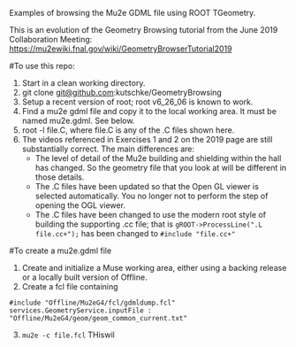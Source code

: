 Examples of browsing the Mu2e GDML file using ROOT TGeometry.

This is an evolution of the Geometry Browsing tutorial from the June 2019 Collaboration Meeting:
https://mu2ewiki.fnal.gov/wiki/GeometryBrowserTutorial2019

#To use this repo:

1. Start in a clean working directory.
2. git clone git@github.com:kutschke/GeometryBrowsing
3. Setup a recent version of root; root v6_26_06 is known to work.
4. Find a mu2e gdml file and copy it to the local working area.  It must be named mu2e.gdml.  See below.
5. root -l file.C,  where file.C is any of the .C files shown here.
6. The videos referenced in Exercises 1 and 2 on the 2019 page are still substantially correct.  The
   main differences are:
   - The level of detail of the Mu2e building and shielding within the hall has changed.  So the geometry
     file that you look at will be different in those details.
   - The .C files have been updated so that the Open GL viewer is selected automatically.  You no longer
     not to perform the step of opening the OGL viewer.
   - The .C files have been changed to use the modern root style of building the supporting .cc file;
     that is   ```gROOT->ProcessLine(".L file.cc+");``` has been changed to
     ```#include "file.cc+"```


#To create a mu2e.gdml file

1. Create and initialize a Muse working area, either using a backing release or a locally built version of Offline.
2. Create a fcl file containing
```
#include "Offline/Mu2eG4/fcl/gdmldump.fcl"
services.GeometryService.inputFile : "Offline/Mu2eG4/geom/geom_common_current.txt"
```
3. ```mu2e -c file.fcl``` THiswil

